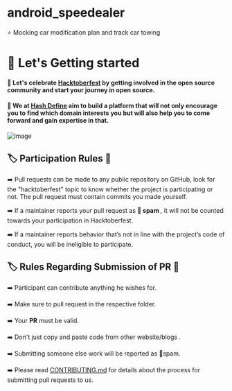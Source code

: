 # android_speedealer
:star: Mocking car modification plan and track car towing

# 🌟 Let's Getting started

#### :dart: Let's celebrate [Hacktoberfest](https://hacktoberfest.com/) by getting involved in the open source community and start your journey in open source.
#### :dart: We at   [Hash Define](https://hashdefinebpit.netlify.app) aim to build a platform that will not only encourage you to find which domain interests you but will also help you to come forward and gain expertise in that.



<p align="center">
  <!-- <img src="https://i.ibb.co/NxXxwHX/define-logo.jpg" alt="define-logo" border="0"></a> -->

![image](https://user-images.githubusercontent.com/96205648/193408591-1c9cf31d-b6c8-49ba-9ee4-f9bf832cf686.png)

</p>


<!-- <p align="center">
  <a><img src="https://qph.fs.quoracdn.net/main-qimg-82b7314fe96c4a2d8f3088207a4afd8d" alt="define" width="500"></a>
  <br>
  <br> -->


## :label: Participation Rules 📝

➡️ Pull requests can be made to any public repository on GitHub, look for the "hacktoberfest" topic to know whether the project is participating or not. The pull request must contain commits you made yourself. 

➡️ If a maintainer reports your pull request as 🔴<b> spam </b>, it will not be counted towards your participation in Hacktoberfest.

➡️ If a maintainer reports behavior that’s not in line with the project’s code of conduct, you will be ineligible to participate.


##  :label:  Rules Regarding Submission of PR :bookmark:
➡️ Participant can contribute anything he wishes for.

➡️ Make sure to pull request in the respective folder. 

➡️ Your <b>PR</b> must be valid.

➡️ Don't just copy and paste code from other website/blogs .

➡️ Submitting someone else work will be reported as 🔴spam.

➡️ Please read [CONTRIBUTING.md](/CONTRIBUTING.md) for details about the process for submitting pull requests to us.


  <!-- <p align="center">
  <a><img src="https://qph.fs.quoracdn.net/main-qimg-82b7314fe96c4a2d8f3088207a4afd8d" alt="define" width="500"></a>
  <br>
  <br> -->

